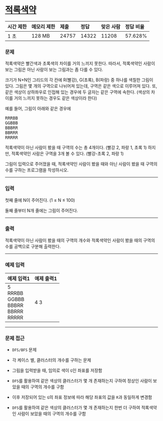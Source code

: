 # [적록색약](https://www.acmicpc.net/problem/10026)

<div align = center>

| 시간 제한 | 메모리 제한 | 제출  | 정답  | 맞은 사람 | 정답 비율 |
| :-------- | :---------- | :---- | :---- | :-------- | :-------- |
| 1 초      | 128 MB      | 24757 | 14322 | 11208     | 57.628%   |

</div>

### 문제

적록색약은 빨간색과 초록색의 차이를 거의 느끼지 못한다. 따라서, 적록색약인 사람이 보는 그림은 아닌 사람이 보는 그림과는 좀 다를 수 있다.

크기가 N×N인 그리드의 각 칸에 R(빨강), G(초록), B(파랑) 중 하나를 색칠한 그림이 있다. 그림은 몇 개의 구역으로 나뉘어져 있는데, 구역은 같은 색으로 이루어져 있다. 또, 같은 색상이 상하좌우로 인접해 있는 경우에 두 글자는 같은 구역에 속한다. (색상의 차이를 거의 느끼지 못하는 경우도 같은 색상이라 한다)

예를 들어, 그림이 아래와 같은 경우에

<pre>RRRBB
GGBBB
BBBRR
BBRRR
RRRRR</pre>

적록색약이 아닌 사람이 봤을 때 구역의 수는 총 4개이다. (빨강 2, 파랑 1, 초록 1) 하지만, 적록색약인 사람은 구역을 3개 볼 수 있다. (빨강-초록 2, 파랑 1)

그림이 입력으로 주어졌을 때, 적록색약인 사람이 봤을 때와 아닌 사람이 봤을 때 구역의 수를 구하는 프로그램을 작성하시오.

---

### 입력

첫째 줄에 N이 주어진다. (1 ≤ N ≤ 100)

둘째 줄부터 N개 줄에는 그림이 주어진다.

---

### 출력

적록색약이 아닌 사람이 봤을 때의 구역의 개수와 적록색약인 사람이 봤을 때의 구역의 수를 공백으로 구분해 출력한다.

---

### 예제 입력

| 예제 입력1                                          | 예제 출력1 |
| :-------------------------------------------------- | :--------- |
| 5<br/>RRRBB<br/>GGBBB<br/>BBBRR<br/>BBRRR<br/>RRRRR | 4 3        |

---

### 문제 접근

  - `DFS/BFS` 문제

  - 각 케이스 별, 클러스터의 개수를 구하는 문제

  - 그림을 입력받을 때, 임의로 색이 `G`인 좌표를 저장함

  - `DFS`를 활용하여 같은 색상의 클러스터가 몇 개 존재하는지 구하여 정상인 사람이 보았을 때의 구역의 개수를 구함

  - 이후 저장되어 있는 `G`의 좌표 정보에 따라 해당 좌표의 값을 `R`과 동일하게 변경함

  - `DFS`를 활용하여 같은 색상의 클러스터가 몇 개 존재하는지 한번 더 구하여 적록색약인 사람이 보았을 때의 구역의 개수를 구함